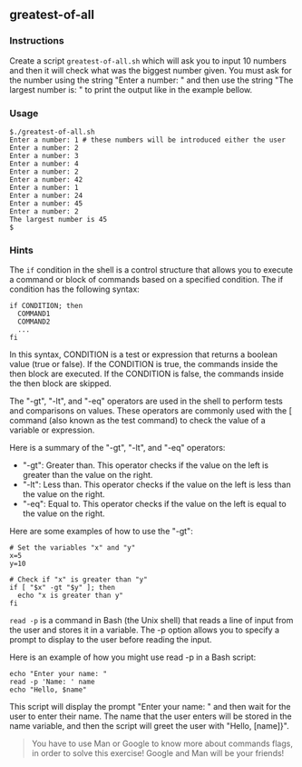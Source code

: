 ## greatest-of-all

### Instructions

Create a script `greatest-of-all.sh` which will ask you to input 10 numbers and then it will check what was the biggest number given. You must ask for the number using the string "Enter a number: " and then use the string "The largest number is: " to print the output like in the example bellow.

### Usage

```console
$./greatest-of-all.sh
Enter a number: 1 # these numbers will be introduced either the user
Enter a number: 2
Enter a number: 3
Enter a number: 4
Enter a number: 2
Enter a number: 42
Enter a number: 1
Enter a number: 24
Enter a number: 45
Enter a number: 2
The largest number is 45
$
```

### Hints

The `if` condition in the shell is a control structure that allows you to execute a command or block of commands based on a specified condition. The if condition has the following syntax:

```console
if CONDITION; then
  COMMAND1
  COMMAND2
  ...
fi
```

In this syntax, CONDITION is a test or expression that returns a boolean value (true or false). If the CONDITION is true, the commands inside the then block are executed. If the CONDITION is false, the commands inside the then block are skipped.

The "-gt", "-lt", and "-eq" operators are used in the shell to perform tests and comparisons on values. These operators are commonly used with the [ command (also known as the test command) to check the value of a variable or expression.

Here is a summary of the "-gt", "-lt", and "-eq" operators:

- "-gt": Greater than. This operator checks if the value on the left is greater than the value on the right.
- "-lt": Less than. This operator checks if the value on the left is less than the value on the right.
- "-eq": Equal to. This operator checks if the value on the left is equal to the value on the right.

Here are some examples of how to use the "-gt":

```console
# Set the variables "x" and "y"
x=5
y=10

# Check if "x" is greater than "y"
if [ "$x" -gt "$y" ]; then
  echo "x is greater than y"
fi
```

`read -p` is a command in Bash (the Unix shell) that reads a line of input from the user and stores it in a variable. The -p option allows you to specify a prompt to display to the user before reading the input.

Here is an example of how you might use read -p in a Bash script:

```console
echo "Enter your name: "
read -p 'Name: ' name
echo "Hello, $name"
```

This script will display the prompt "Enter your name: " and then wait for the user to enter their name. The name that the user enters will be stored in the name variable, and then the script will greet the user with "Hello, [name]}".

> You have to use Man or Google to know more about commands flags, in order to solve this exercise!
> Google and Man will be your friends!
